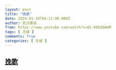 ```yaml
---
layout: post
title: "挽歌"
date: 2024-01-19T04:11:00.000Z
author: 武汉直击
from: https://www.youtube.com/watch?v=Q1-K663bHmM
tags: [ 方斌 ]
comments: True
categories: [ 方斌 ]
---
```

<!--1705637460000-->
[挽歌](https://www.youtube.com/watch?v=Q1-K663bHmM)
------

<div>

</div>
